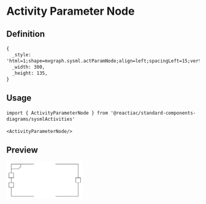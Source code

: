 # Activity Parameter Node

## Definition

```
{
  _style: 'html=1;shape=mxgraph.sysml.actParamNode;align=left;spacingLeft=15;verticalAlign=top;spacingTop=-3;',
  _width: 300,
  _height: 135,
}
```

## Usage

```
import { ActivityParameterNode } from '@reactiac/standard-components-diagrams/sysmlActivities'

<ActivityParameterNode/>
```

## Preview

<img src="./activity-parameter-node.png" width="200"/>
